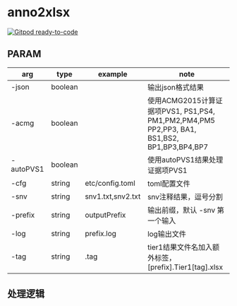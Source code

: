 # anno2xlsx <!-- omit in toc -->

[![Gitpod ready-to-code](https://img.shields.io/badge/Gitpod-ready--to--code-blue?logo=gitpod)](https://gitpod.io/#https://github.com/liserjrqlxue/anno2xlsx)


## PARAM

| arg       | type    | example           | note                                                                                        |
| --------- | ------- | ----------------- | ------------------------------------------------------------------------------------------- |
| -json     | boolean |                   | 输出json格式结果                                                                            |
| -acmg     | boolean |                   | 使用ACMG2015计算证据项PVS1, PS1,PS4, PM1,PM2,PM4,PM5 PP2,PP3, BA1, BS1,BS2, BP1,BP3,BP4,BP7 |
| -autoPVS1 | boolean |                   | 使用autoPVS1结果处理证据项PVS1                                                              |
| -cfg      | string  | etc/config.toml   | toml配置文件                                                                                |
| -snv      | string  | snv1.txt,snv2.txt | snv注释结果，逗号分割                                                                       |
| -prefix   | string  | outputPrefix      | 输出前缀，默认 -snv 第一个输入                                                              |
| -log      | string  | prefix.log        | log输出文件                                                                                 |
| -tag      | string  | .tag              | tier1结果文件名加入额外标签，[prefix].Tier1[tag].xlsx                                       |


## 处理逻辑
